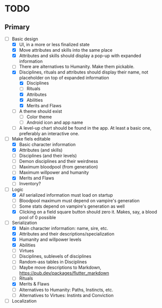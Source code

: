 # TODO

## Primary

 - [ ] Basic design
   - [x] UI, in a more or less finalized state
   - [x] Move attributes and skills into the same place
   - [x] Attributes and skills should display a pop-up with expanded information
   - [ ] There are alternatives to Humanity. Make them pickable.
   - [x] Disciplines, rituals and attributes should display their name, not placeholder on top of expanded information
     - [x] Disciplines
     - [ ] Rituals
     - [x] Attributes
     - [x] Abilities
     - [x] Merits and Flaws
   - [ ] A theme should exist
     - [ ] Color theme
     - [ ] Android icon and app name
   - [ ] A level-up chart should be found in the app. At least a basic one, preferably an interactive one.
 - [ ] Make fiels editable
   - [x] Basic character information
   - [x] Attributes (and skills)
   - [ ] Disciplines (and their levels)
   - [ ] Demon disciplines and their weirdness
   - [ ] Maximum bloodpool (from generation)
   - [ ] Maximum willpower and humanity
   - [x] Merits and Flaws
   - [ ] Inventory?
 - [ ] Logic
   - [x] *All* serialized information must load on startup
   - [ ] Bloodpool maximum must depend on vampire's generation
   - [ ] Some stats depend on vampire's generation as well
   - [x] Clicking on a field square button should zero it. Makes, say, a blood pool of 0 possible
 - [ ] Serialization
   - [x] Main character information: name, sire, etc.
   - [x] Attributes and their descriptions/specialization
   - [x] Humanity and willpower levels
   - [x] Abilities
   - [ ] Virtues
   - [ ] Disciplines, sublevels of disciplines
   - [ ] Random-ass tables in Disciplines
   - [ ] Maybe move descriptions to Markdown, https://pub.dev/packages/flutter_markdown
   - [ ] Rituals
   - [x] Merits & Flaws
   - [ ] Alternatives to Humanity: Paths, Instincts, etc. 
   - [ ] Alternatives to Virtues: Instints and Conviction
 - [ ] Localization